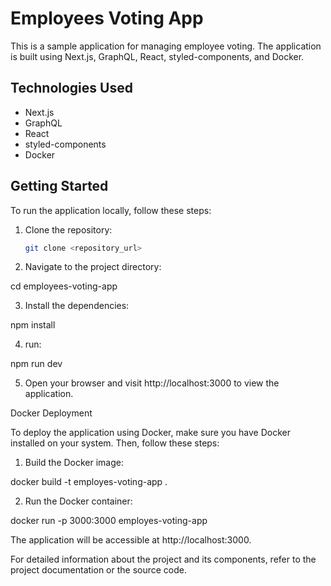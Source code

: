 # Employees Voting App

This is a sample application for managing employee voting. The application is built using Next.js, GraphQL, React, styled-components, and Docker.

## Technologies Used

- Next.js
- GraphQL
- React
- styled-components
- Docker

## Getting Started

To run the application locally, follow these steps:

1. Clone the repository:

   ```bash
   git clone <repository_url>

   ```

2. Navigate to the project directory:

cd employees-voting-app

3. Install the dependencies:

npm install

4. run:

npm run dev

5. Open your browser and visit http://localhost:3000 to view the application.

Docker Deployment

To deploy the application using Docker, make sure you have Docker installed on your system. Then, follow these steps:

1. Build the Docker image:

docker build -t employes-voting-app .

2. Run the Docker container:

docker run -p 3000:3000 employes-voting-app

The application will be accessible at http://localhost:3000.

For detailed information about the project and its components, refer to the project documentation or the source code.
